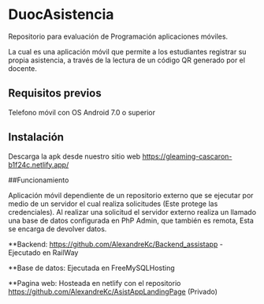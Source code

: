 # DuocAsistencia
Repositorio para evaluación de Programación aplicaciones móviles.

La cual es una aplicación móvil que permite a los estudiantes registrar su propia asistencia, a través de la lectura de un código QR generado por el docente.

## Requisitos previos 

Telefono móvil con OS Android 7.0 o superior

## Instalación

Descarga la apk desde nuestro sitio web https://gleaming-cascaron-b1f24c.netlify.app/


##Funcionamiento

Aplicación móvil dependiente de un repositorio externo que se ejecutar por medio de un servidor el cual realiza solicitudes (Este protege las credenciales). Al realizar una solicitud el servidor externo realiza
un llamado una base de datos configurada en PhP Admin, que también es remota, Esta se encarga de devolver datos.

**Backend: https://github.com/AlexandreKc/Backend_assistapp - Ejecutado en RailWay

**Base de datos: Ejecutada en FreeMySQLHosting

**Pagina web: Hosteada en netlify con el repositorio https://github.com/AlexandreKc/AsistAppLandingPage (Privado)

